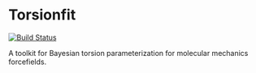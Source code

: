# Torsionfit

[![Build Status](https://travis-ci.org/choderalab/torsionfit.svg?master)](https://travis-ci.org/choderalab/torsionfit)

A toolkit for Bayesian torsion parameterization for molecular mechanics forcefields.

